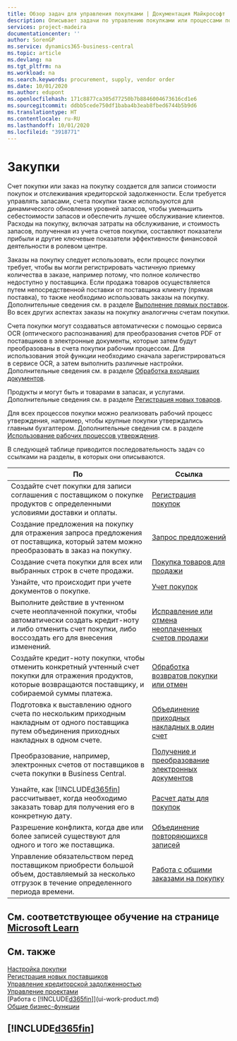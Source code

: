 ```yaml
---
title: Обзор задач для управления покупками | Документация Майкрософт
description: Описывает задачи по управлению покупками или процессами покупок, включая работу счетов покупки и заказов на покупку.
services: project-madeira
documentationcenter: ''
author: SorenGP
ms.service: dynamics365-business-central
ms.topic: article
ms.devlang: na
ms.tgt_pltfrm: na
ms.workload: na
ms.search.keywords: procurement, supply, vendor order
ms.date: 10/01/2020
ms.author: edupont
ms.openlocfilehash: 171c8877ca305d77250b7b8846004673616cd1e6
ms.sourcegitcommit: ddbb5cede750df1baba4b3eab8fbed6744b5b9d6
ms.translationtype: HT
ms.contentlocale: ru-RU
ms.lasthandoff: 10/01/2020
ms.locfileid: "3918771"
---
```

# <a name="purchasing"></a>Закупки
Счет покупки или заказ на покупку создается для записи стоимости покупок и отслеживания кредиторской задолженности. Если требуется управлять запасами, счета покупки также используются для динамического обновления уровней запасов, чтобы уменьшить себестоимости запасов и обеспечить лучшее обслуживание клиентов. Расходы на покупку, включая затраты на обслуживание, и стоимость запасов, полученная из учета счетов покупки, составляют показатели прибыли и другие ключевые показатели эффективности финансовой деятельности в ролевом центре.

Заказы на покупку следует использовать, если процесс покупки требует, чтобы вы могли регистрировать частичную приемку количества в заказе, например потому, что полное количество недоступно у поставщика. Если продажа товаров осуществляется путем непосредственной поставки от поставщика клиенту (прямая поставка), то также необходимо использовать заказы на покупку. Дополнительные сведения см. в разделе [Выполнение прямых поставок](sales-how-drop-shipment.md). Во всех других аспектах заказы на покупку аналогичны счетам покупки.

Счета покупки могут создаваться автоматически с помощью сервиса OCR (оптического распознавания) для преобразования счетов PDF от поставщиков в электронные документы, которые затем будут преобразованы в счета покупки рабочим процессом. Для использования этой функции необходимо сначала зарегистрироваться в сервисе OCR, а затем выполнить различные настройки. Дополнительные сведения см. в разделе [Обработка входящих документов](across-process-income-documents.md).      

Продукты и могут быть и товарами в запасах, и услугами. Дополнительные сведения см. в разделе [Регистрация новых товаров](inventory-how-register-new-items.md).

Для всех процессов покупки можно реализовать рабочий процесс утверждения, например, чтобы крупные покупки утверждались главным бухгалтером. Дополнительные сведения см. в разделе [Использование рабочих процессов утверждения](across-how-use-approval-workflows.md).

В следующей таблице приводится последовательность задач со ссылками на разделы, в которых они описываются.

| По | Ссылка |
| --- | --- |
| Создайте счет покупки для записи соглашения с поставщиком о покупке продуктов с определенными условиями доставки и оплаты. |[Регистрация покупок](purchasing-how-record-purchases.md) |
|Создание предложения на покупку для отражения запроса предложения от поставщика, который затем можно преобразовать в заказ на покупку.|[Запрос предложений](purchasing-how-request-quotes.md)|
| Создание счета покупки для всех или выбранных строк в счете продажи. |[Покупка товаров для продажи](purchasing-how-purchase-products-sale.md) |
|Узнайте, что происходит при учете документов о покупке.|[Учет покупок](ui-post-purchases.md)|
| Выполните действие в учтенном счете неоплаченной покупки, чтобы автоматически создать кредит-ноту и либо отменить счет покупки, либо воссоздать его для внесения изменений. |[Исправление или отмена неоплаченных счетов продажи](purchasing-how-correct-cancel-unpaid-purchase-invoices.md) |
| Создайте кредит-ноту покупки, чтобы отменить конкретный учтенный счет покупки для отражения продуктов, которые возвращаются поставщику, и собираемой суммы платежа. |[Обработка возвратов покупки или отмен](purchasing-how-register-new-vendors.md) |
|Подготовка к выставлению одного счета по нескольким приходным накладным от одного поставщика путем объединения приходных накладных в одном счете.|[Объединение приходных накладных в один счет](purchasing-how-to-combine-receipts.md)|
|Преобразование, например, электронных счетов от поставщиков в счета покупки в Business Central.|[Получение и преобразование электронных документов](purchasing-how-to-receive-and-convert-electronic-documents.md)|
| Узнайте, как [!INCLUDE[d365fin](includes/d365fin_md.md)] рассчитывает, когда необходимо заказать товар для получения его в конкретную дату.|[Расчет даты для покупок](purchasing-date-calculation-for-purchases.md)|
|Разрешение конфликта, когда две или более записей существуют для одного и того же поставщика.|[Объединение повторяющихся записей](sales-how-merge-duplicate-records.md)|
|Управление обязательством перед поставщиком приобрести большой объем, доставляемый за несколько отгрузок в течение определенного периода времени.|[Работа с общими заказами на покупку](sales-how-to-create-blanket-sales-orders.md)|

## <a name="see-related-training-at-microsoft-learn"></a>См. соответствующее обучение на странице [Microsoft Learn](/learn/paths/purchase-items-services-dynamics-365-business-central/)

## <a name="see-also"></a>См. также
[Настройка покупки](purchasing-setup-purchasing.md)  
[Регистрация новых поставщиков](purchasing-how-register-new-vendors.md)  
[Управление кредиторской задолженностью](payables-manage-payables.md)  
[Управление проектами](projects-manage-projects.md)    
[Работа с [!INCLUDE[d365fin](includes/d365fin_md.md)]](ui-work-product.md)  
[Общие бизнес-функции](ui-across-business-areas.md)

## [!INCLUDE[d365fin](includes/free_trial_md.md)]  
